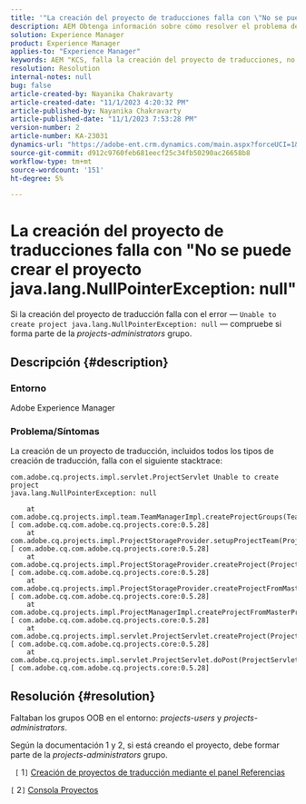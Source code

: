 ```yaml
---
title: '"La creación del proyecto de traducciones falla con \"No se puede crear el proyecto java.lang.NullPointerException: null\"'
description: AEM Obtenga información sobre cómo resolver el problema de en el que falla la creación del proyecto de traducción. Faltan grupos OOB.
solution: Experience Manager
product: Experience Manager
applies-to: "Experience Manager"
keywords: AEM "KCS, falla la creación del proyecto de traducciones, no se puede crear el proyecto, no se puede crear el proyecto, java.lang.NullPointerException"
resolution: Resolution
internal-notes: null
bug: false
article-created-by: Nayanika Chakravarty
article-created-date: "11/1/2023 4:20:32 PM"
article-published-by: Nayanika Chakravarty
article-published-date: "11/1/2023 7:53:28 PM"
version-number: 2
article-number: KA-23031
dynamics-url: "https://adobe-ent.crm.dynamics.com/main.aspx?forceUCI=1&pagetype=entityrecord&etn=knowledgearticle&id=8d39a28e-d278-ee11-8179-6045bd0065f9"
source-git-commit: d912c9760feb681eecf25c34fb50290ac26658b8
workflow-type: tm+mt
source-wordcount: '151'
ht-degree: 5%

---
```


# La creación del proyecto de traducciones falla con &quot;No se puede crear el proyecto java.lang.NullPointerException: null&quot;


Si la creación del proyecto de traducción falla con el error — `Unable to create project java.lang.NullPointerException: null` — compruebe si forma parte de la *projects-administrators* grupo.

## Descripción {#description}


### Entorno

Adobe Experience Manager

### Problema/Síntomas

La creación de un proyecto de traducción, incluidos todos los tipos de creación de traducción, falla con el siguiente stacktrace:


```
com.adobe.cq.projects.impl.servlet.ProjectServlet Unable to create project
java.lang.NullPointerException: null

    at com.adobe.cq.projects.impl.team.TeamManagerImpl.createProjectGroups(TeamManagerImpl.java:346) [ com.adobe.cq.com.adobe.cq.projects.core:0.5.28] 
    at com.adobe.cq.projects.impl.ProjectStorageProvider.setupProjectTeam(ProjectStorageProvider.java:691) [ com.adobe.cq.com.adobe.cq.projects.core:0.5.28] 
    at com.adobe.cq.projects.impl.ProjectStorageProvider.createProject(ProjectStorageProvider.java:636) [ com.adobe.cq.com.adobe.cq.projects.core:0.5.28] 
    at com.adobe.cq.projects.impl.ProjectStorageProvider.createProjectFromMasterProject(ProjectStorageProvider.java:514) [ com.adobe.cq.com.adobe.cq.projects.core:0.5.28] 
    at com.adobe.cq.projects.impl.ProjectManagerImpl.createProjectFromMasterProject(ProjectManagerImpl.java:92) [ com.adobe.cq.com.adobe.cq.projects.core:0.5.28] 
    at com.adobe.cq.projects.impl.servlet.ProjectServlet.createProject(ProjectServlet.java:297) [ com.adobe.cq.com.adobe.cq.projects.core:0.5.28] 
    at com.adobe.cq.projects.impl.servlet.ProjectServlet.doPost(ProjectServlet.java:196) [ com.adobe.cq.com.adobe.cq.projects.core:0.5.28]
```



## Resolución {#resolution}


Faltaban los grupos OOB en el entorno: *projects-users* y *projects-administrators*.

Según la documentación 1 y 2, si está creando el proyecto, debe formar parte de la *projects-administrators* grupo.

&#x200B; &#x200B; &#x200B;`[` 1`]`  [Creación de proyectos de traducción mediante el panel Referencias](https://experienceleague.adobe.com/docs/experience-manager-65/administering/introduction/tc-manage.html?lang=en#creating-translation-projects-using-the-references-panel)

`[` 2`]`  [Consola Proyectos](https://experienceleague.adobe.com/docs/experience-manager-65/authoring/projects/projects.html?lang=en#projects-console)
